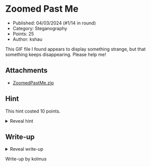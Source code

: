 # Zoomed Past Me

- Published: 04/03/2024 (#1/14 in round)
- Category: Steganography
- Points: 25
- Author: kshau

This GIF file I found appears to display something strange, but that something keeps disappearing. Please help me!

## Attachments

- [ZoomedPastMe.zip](ZoomedPastMe.zip)

## Hint

This hint costed 10 points.

<details>
<summary>Reveal hint</summary>

Use an online tool to split the GIF by frames.

</details>

## Write-up

<details>
<summary>Reveal write-up</summary>

Find a way to view the GIF frame by frame. You can use an online tool like [ezgif](https://ezgif.com/split).

The flag is displayed in the top right corner of the later frames.

Flag: ```csd{d0_n0t_bl1nk_0pwM47}```

</details>

Write-up by kolmus
